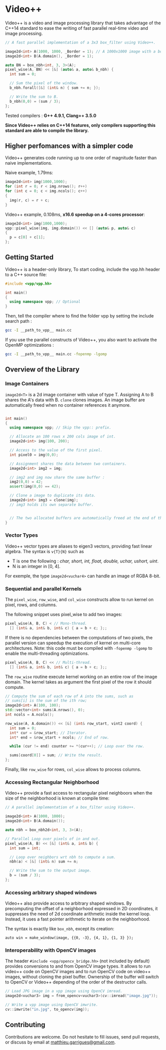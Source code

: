 Video++
=============

Video++ is a video and image processing library that takes advantage
of the C++14 standard to ease the writing of fast parallel
real-time video and image processing.


```c++
// A fast parallel implementation of a 3x3 box_filter using Video++.

image2d<int> A(1000, 1000, _Border = 1); // A 1000x1000 image with a border of 1 pixel.
image2d<int> B(A.domain(), _Border = 1);

auto BN = box_nbh<int, 3, 3>(A);
pixel_wise(A, BN) << [&] (auto& a, auto& b_nbh) {
  int sum = 0;

  // Sum the pixel of the window.
  b_nbh.forall([&] (int& n) { sum += n; });

  // Write the sum to B.
  b_nbh(0,0) = (sum / 3);
};
```

Tested compilers : **G++ 4.9.1, Clang++ 3.5.0**

**Since Video++ relies on C++14 features, only compilers supporting this standard are able to
compile the library.**

## Higher perfomances with a simpler code

Video++ generates code running up to one order of magnitude faster
than naive implementations.

Naive example, 1.79ms:
```c++
image2d<int> img(1000,1000);
for (int r = 0; r < img.nrows(); r++)
for (int c = 0; c < img.ncols(); c++)
{
  img(r, c) = r + c;
}
```

Video++ example, 0.108ms, **x16.6 speedup on a 4-cores processor**:
```c++
image2d<int> img(1000,1000);
vpp::pixel_wise(img, img.domain()) << [] (auto& p, auto& c)
{
  p = c[0] + c[1];
};
```


## Getting Started

Video++ is a header-only library, To start coding, include the vpp.hh header to a C++ source file:

```c++
#include <vpp/vpp.hh>

int main()
{
  using namespace vpp; // Optional
}
```

Then, tell the compiler where to find the folder vpp by setting the include search path :

```sh
gcc -I __path_to_vpp__ main.cc
```

If you use the parallel constructs of Video++, you also want to activate the OpenMP optimizations :
```sh
gcc -I __path_to_vpp__ main.cc -fopenmp -lgomp
```


## Overview of the Library

### Image Containers

```image2d<T>``` is a 2d image container with value of type
T. Assigning A to B shares the A's data with B. ```clone``` clones images.
An image buffer are automatically freed when no container references it anymore.

```c++

int main()
{
  using namespace vpp; // Skip the vpp:: prefix.

  // Allocate an 100 rows x 200 cols image of int.
  image2d<int> img(100, 200);

  // Access to the value of the first pixel.
  int pixel0 = img(0,0);

  // Assignment shares the data between two containers.
  image2d<int> img2 = img;

  // img2 and img now share the same buffer :
  img2(0,0) = 42;
  assert(img(0,0) == 42);

  // Clone a image to duplicate its data.
  image2d<int> img3 = clone(img);
  // img3 holds its own separate buffer.


  // The two allocated buffers are automatically freed at the end of the scope.
}


```

### Vector Types

Video++ vector types are aliases to eigen3 vectors, providing fast linear algebra. The syntax
is ```v{T}{N}``` such as

 - T is one the following : *char, short, int, float, double, uchar, ushort, uint*.
 - N is an integer in [0, 4].

For exemple, the type ```image2d<vuchar4>``` can handle an image of RGBA 8-bit.

### Sequential and parallel Kernels

The ```pixel_wise```, ```row_wise```, and ```col_wise``` constructs
allow to run kernel on pixel, rows, and columns.

The following snippet uses pixel_wise to add two images:

```c++
pixel_wise(A, B, C) < // Mono-thread.
  [] (int& a, int& b, int& c) { a = b + c; };;
```

If there is no dependencies between the computations of two pixels,
the parallel version can speedup the execution of kernel on multi-core
architectures. Note: this code must be compiled with ```-fopenmp -lgomp```
to enable the multi-threading optimizations.

```c++
pixel_wise(A, B, C) << // Multi-thread.
  [] (int& a, int& b, int& c) { a = b + c; };;
```


The ```row_wise``` routine execute kernel working on an entire row of
the image domain. The kernel takes as argument the first pixel of the
row it should compute.

```c++
// Compute the sum of each row of A into the sums, such as
// sums[i] is the sum of the ith row;
image2d<int> A(100, 100);
std::vector<int> sums(A.nrows(), 0);
int ncols = A.ncols();

row_wise(A, A.domain()) << [&] (int& row_start, vint2 coord) {
  int sum = 0;
  int* cur = &row_start; // Iterator.
  int* end = &row_start + ncols; // End of row.

  while (cur != end) counter += *(cur++); // Loop over the row.

  sums[coord[0]] = sum; // Write the result.
};

```

Finally, like ```row_wise``` for rows, ```col_wise``` allows to
process columns.


### Accessing Rectangular Neighborhood

Video++ provide a fast access to rectangular pixel neighboors when the
size of the neighborhood is known at compile time:

```c++
// A parallel implementation of a box_filter using Video++.

image2d<int> A(1000, 1000);
image2d<int> B(A.domain());

auto nbh = box_nbh2d<int, 3, 3>(A);

// Parallel Loop over pixels of in and out.
pixel_wise(A, B) << [&] (int& a, int& b) {
  int sum = int;

  // Loop over neighbors wrt nbh to compute a sum.
  nbh(a) < [&] (int& n) sum += n;

  // Write the sum to the output image.
  b = (sum / 3);
};
```

### Accessing arbitrary shaped windows

Video++ also provide access to arbitrary shaped windows. By
precomputing the offset of a neighborhood expressed in 2D coordinates,
it suppresses the need of 2d coordinate arithmetic inside the kernel
loop. Instead, it uses a fast pointer arithmetic to iterate on the
neighborhood.

The syntax is exactly like ```box_nbh```, except its creation:

```
auto win = make_window(image, {{0, -3}, {4, 1}, {1, 3} });
```

### Interoperability with OpenCV images

The header ```#include <vpp/opencv_bridge.hh>``` (not included by
default) provides conversions to and from OpenCV image types. It
allows to run video++ code on OpenCV images and to run OpenCV code on
video++ images, without cloning the pixel buffer.  Ownership of the buffer
will switch to OpenCV or Video++ depending of the order of the
destructor calls.

```c++
// Load JPG image in a vpp image using OpenCV imread.
image2d<vuchar3> img = from_opencv<vuchar3>(cv::imread("image.jpg"));

// Write a vpp image using OpenCV imwrite.
cv::imwrite("in.jpg", to_opencv(img));
```


## Contributing

Contributions are welcome. Do not hesitate to fill issues, send pull
requests, or discuss by email at matthieu.garrigues@gmail.com.
